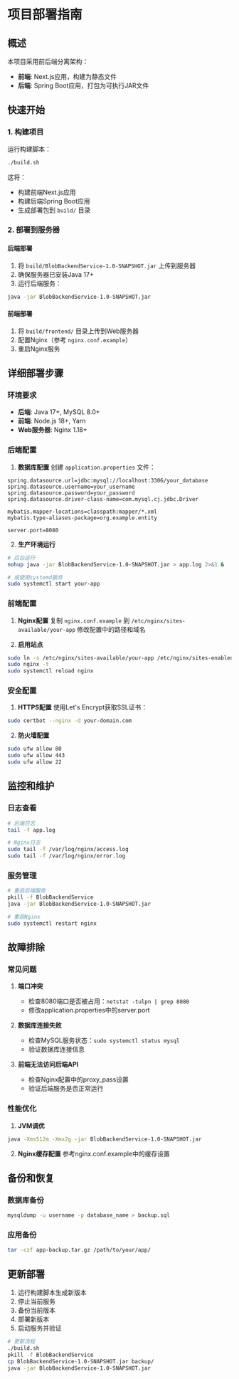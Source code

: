 # 项目部署指南

## 概述

本项目采用前后端分离架构：
- **前端**: Next.js应用，构建为静态文件
- **后端**: Spring Boot应用，打包为可执行JAR文件

## 快速开始

### 1. 构建项目

运行构建脚本：
```bash
./build.sh
```

这将：
- 构建前端Next.js应用
- 构建后端Spring Boot应用
- 生成部署包到 `build/` 目录

### 2. 部署到服务器

#### 后端部署

1. 将 `build/BlobBackendService-1.0-SNAPSHOT.jar` 上传到服务器
2. 确保服务器已安装Java 17+
3. 运行后端服务：
```bash
java -jar BlobBackendService-1.0-SNAPSHOT.jar
```

#### 前端部署

1. 将 `build/frontend/` 目录上传到Web服务器
2. 配置Nginx（参考 `nginx.conf.example`）
3. 重启Nginx服务

## 详细部署步骤

### 环境要求

- **后端**: Java 17+, MySQL 8.0+
- **前端**: Node.js 18+, Yarn
- **Web服务器**: Nginx 1.18+

### 后端配置

1. **数据库配置**
   创建 `application.properties` 文件：
```properties
spring.datasource.url=jdbc:mysql://localhost:3306/your_database
spring.datasource.username=your_username
spring.datasource.password=your_password
spring.datasource.driver-class-name=com.mysql.cj.jdbc.Driver

mybatis.mapper-locations=classpath:mapper/*.xml
mybatis.type-aliases-package=org.example.entity

server.port=8080
```

2. **生产环境运行**
```bash
# 后台运行
nohup java -jar BlobBackendService-1.0-SNAPSHOT.jar > app.log 2>&1 &

# 或使用systemd服务
sudo systemctl start your-app
```

### 前端配置

1. **Nginx配置**
   复制 `nginx.conf.example` 到 `/etc/nginx/sites-available/your-app`
   修改配置中的路径和域名

2. **启用站点**
```bash
sudo ln -s /etc/nginx/sites-available/your-app /etc/nginx/sites-enabled/
sudo nginx -t
sudo systemctl reload nginx
```

### 安全配置

1. **HTTPS配置**
   使用Let's Encrypt获取SSL证书：
```bash
sudo certbot --nginx -d your-domain.com
```

2. **防火墙配置**
```bash
sudo ufw allow 80
sudo ufw allow 443
sudo ufw allow 22
```

## 监控和维护

### 日志查看
```bash
# 后端日志
tail -f app.log

# Nginx日志
sudo tail -f /var/log/nginx/access.log
sudo tail -f /var/log/nginx/error.log
```

### 服务管理
```bash
# 重启后端服务
pkill -f BlobBackendService
java -jar BlobBackendService-1.0-SNAPSHOT.jar

# 重启Nginx
sudo systemctl restart nginx
```

## 故障排除

### 常见问题

1. **端口冲突**
   - 检查8080端口是否被占用：`netstat -tulpn | grep 8080`
   - 修改application.properties中的server.port

2. **数据库连接失败**
   - 检查MySQL服务状态：`sudo systemctl status mysql`
   - 验证数据库连接信息

3. **前端无法访问后端API**
   - 检查Nginx配置中的proxy_pass设置
   - 验证后端服务是否正常运行

### 性能优化

1. **JVM调优**
```bash
java -Xms512m -Xmx2g -jar BlobBackendService-1.0-SNAPSHOT.jar
```

2. **Nginx缓存配置**
   参考nginx.conf.example中的缓存设置

## 备份和恢复

### 数据库备份
```bash
mysqldump -u username -p database_name > backup.sql
```

### 应用备份
```bash
tar -czf app-backup.tar.gz /path/to/your/app/
```

## 更新部署

1. 运行构建脚本生成新版本
2. 停止当前服务
3. 备份当前版本
4. 部署新版本
5. 启动服务并验证

```bash
# 更新流程
./build.sh
pkill -f BlobBackendService
cp BlobBackendService-1.0-SNAPSHOT.jar backup/
java -jar BlobBackendService-1.0-SNAPSHOT.jar
``` 